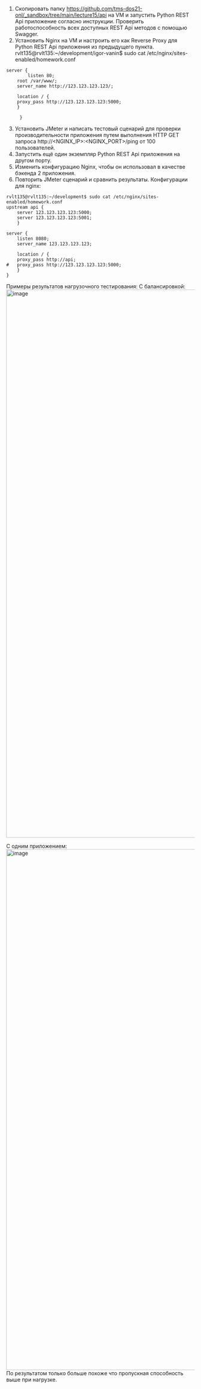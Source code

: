 1. Скопировать папку https://github.com/tms-dos21-onl/_sandbox/tree/main/lecture15/api на VM и запустить Python REST Api приложение согласно инструкции. Проверить работоспособность всех доступных REST Api методов с помощью Swagger.
2. Установить Nginx на VM и настроить его как Reverse Proxy для Python REST Api приложения из предыдущего пункта.
rvlt135@rvlt135:~/development/igor-vanin$ sudo cat /etc/nginx/sites-enabled/homework.conf 
```
server {
        listen 80;
	root /var/www/;
	server_name http://123.123.123.123/;
        
	location / {
	proxy_pass http://123.123.123.123:5000;
	}
	
     }
```
3. Установить JMeter и написать тестовый сценарий для проверки производительности приложения путем выполнения HTTP GET запроса http://<NGINX_IP>:<NGINX_PORT>/ping от 100 пользователей.
4. Запустить ещё один экземпляр Python REST Api приложения на другом порту.
5. Изменить конфигурацию Nginx, чтобы он использовал в качестве бэкенда 2 приложения.
6. Повторить JMeter сценарий и сравнить результаты.
Конфигурации для nginx:
```
rvlt135@rvlt135:~/development$ sudo cat /etc/nginx/sites-enabled/homework.conf 
upstream api {
	server 123.123.123.123:5000;
	server 123.123.123.123:5001;
	}

server {
	listen 8080;
	server_name 123.123.123.123;
	
	location / {
	proxy_pass http://api;
#	proxy_pass http://123.123.123.123:5000;
	}
}
```
Примеры результатов нагрузочного тестирования:
C балансировкой:
<img width="1466" alt="image" src="https://github.com/tms-dos21-onl/igor-vanin/assets/41593525/ced48822-2017-4c6d-a654-098272476293">

C одним приложением: 
<img width="1393" alt="image" src="https://github.com/tms-dos21-onl/igor-vanin/assets/41593525/538a4a45-c3d7-4536-9729-e34f591e8116">
По результатом только больше похоже что пропускная способность выше при нагрузке.
